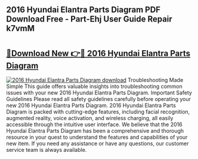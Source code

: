 ## 2016 Hyundai Elantra Parts Diagram PDF Download Free - Part-Ehj User Guide Repair k7vmM

# <h2><a href="http://dfhplan.blite.top/?on=2016+Hyundai+Elantra+Parts+Diagram">🔗Download New 👉🔴 2016 Hyundai Elantra Parts Diagram</a></h2>

[![2016 Hyundai Elantra Parts Diagram download](https://i.imgur.com/lujVjoI.png)](http://dfhplan.blite.top/?on=2016+Hyundai+Elantra+Parts+Diagram)
Troubleshooting Made Simple This guide offers valuable insights into troubleshooting common issues with your new 2016 Hyundai Elantra Parts Diagram. Important Safety Guidelines Please read all safety guidelines carefully before operating your new 2016 Hyundai Elantra Parts Diagram. 2016 Hyundai Elantra Parts Diagram is packed with cutting-edge features, including facial recognition, augmented reality, voice activation, and wireless charging, all easily accessible through the intuitive user interface. We believe that the 2016 Hyundai Elantra Parts Diagram has been a comprehensive and thorough resource in your quest to understand the features and capabilities of your new item. If you need any assistance or have any questions, our customer service team is always available.
